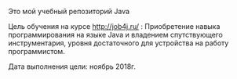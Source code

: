 Это мой учебный репозиторий Java

Цель обучения на курсе http://job4j.ru/ : Приобретение навыка программирования на языке Java и владением спутствующего инструментария, уровня достаточного для устройства на работу программистом.

Дата выполнения цели: ноябрь 2018г.
